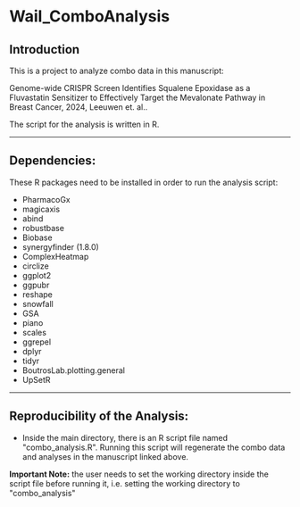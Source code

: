 # Wail_ComboAnalysis
 
## Introduction
This is a project to analyze combo data in this manuscript:

Genome-wide CRISPR Screen Identifies Squalene Epoxidase as a Fluvastatin Sensitizer to Effectively Target the Mevalonate Pathway in Breast Cancer, 2024, Leeuwen et. al..

The script for the analysis is written in R.


----

## Dependencies:
These R packages need to be installed in order to run the analysis script:
- PharmacoGx
- magicaxis
- abind
- robustbase
- Biobase
- synergyfinder (1.8.0)
- ComplexHeatmap
- circlize
- ggplot2
- ggpubr
- reshape
- snowfall
- GSA
- piano
- scales
- ggrepel
- dplyr
- tidyr
- BoutrosLab.plotting.general
- UpSetR


----
## Reproducibility of the Analysis:
- Inside the main directory, there is an R script file named "combo_analysis.R". Running this script will regenerate the combo data and analyses in the manuscript linked above.

**Important Note:** the user needs to set the working directory inside the script file before running it, i.e. setting the working directory to "combo_analysis"




